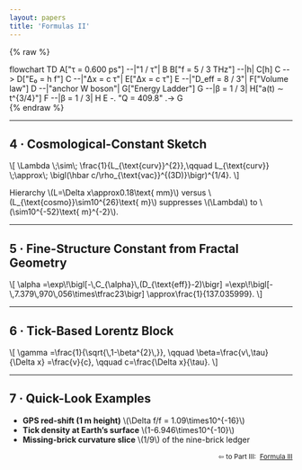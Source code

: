 ```yaml
---
layout: papers
title: 'Formulas II'
---
```


{% raw %}
<div class="mermaid" markdown="0">
flowchart TD
  A["τ = 0.600 ps"]          --|"1 / τ"|           B
  B["f = 5 / 3 THz"]         --|h|                 C[h]
  C                           --> D["E₀ = h f"]
  C                           --|"Δx = c τ"|       E["Δx = c τ"]
  E                           --|"D_eff = 8 / 3"|  F["Volume law"]
  D                           --|"anchor W boson"| G["Energy Ladder"]
  G                           --|β = 1 / 3|        H["a(t) ∼ t^{3/4}"]
  F                           --|β = 1 / 3|        H
  E  -. "Q = 409.8" .->       G
</div>
{% endraw %}


---

<h2>4 · Cosmological-Constant Sketch</h2>

<div class="eq">
  \[ \Lambda \;\sim\; \frac{1}{L_{\text{curv}}^{2}},\qquad L_{\text{curv}}
  \;\approx\; \bigl(\hbar c/\rho_{\text{vac}}^{(3D)}\bigr)^{1/4}. \]
</div>

<p>
  Hierarchy \(L=\Delta x\approx0.18\text{ mm}\) versus
  \(L_{\text{cosmo}}\sim10^{26}\text{ m}\) suppresses \(\Lambda\) to
  \(\sim10^{-52}\text{ m}^{-2}\).
</p>

<hr />

<h2>5 · Fine-Structure Constant from Fractal Geometry</h2>

<div class="eq">
  \[ \alpha =\exp\!\bigl[-\,C_{\alpha}\,(D_{\text{eff}}-2)\bigr]
  =\exp\!\bigl[-\,7.379\,970\,056\times\tfrac23\bigr]
  \approx\frac{1}{137.035999}. \]
</div>

<hr />

<h2>6 · Tick-Based Lorentz Block</h2>

<div class="eq">
  \[ \gamma =\frac{1}{\sqrt{\,1-\beta^{2}\,}}, \qquad
  \beta=\frac{v\,\tau}{\Delta x} =\frac{v}{c}, \qquad c=\frac{\Delta x}{\tau}.
  \]
</div>

<hr />

<h2>7 · Quick-Look Examples</h2>

<ul>
  <li>
    <strong>GPS red-shift (1 m height)</strong>
    \(\Delta f/f = 1.09\times10^{-16}\)
  </li>
  <li>
    <strong>Tick density at Earth’s surface</strong>
    \(1-6.946\times10^{-10}\)
  </li>
  <li>
    <strong>Missing-brick curvature slice</strong>
    \(1/9\) of the nine-brick ledger
  </li>
</ul>

<p style="text-align: right; font-size: 0.85em">
  ⇦ to Part III:&nbsp;
  <a class="button" href="Formulas_III.html" target="_blank">Formula III</a>
</p>
